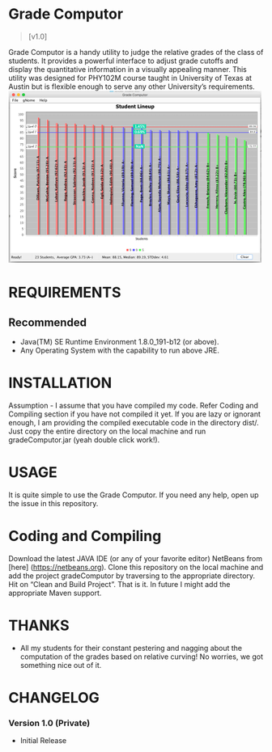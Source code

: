 Grade Computor
==============

> [v1.0]

Grade Computor is a handy utility to judge the relative grades of the class of students.  It provides a powerful interface to adjust grade cutoffs and display the quantitative information in a visually appealing manner.  This utility was designed for PHY102M course taught in University of Texas at Austin but is flexible enough to serve any other University’s requirements.
<br>
![Alt Text](/repofiles/screenshotalpha.png)



REQUIREMENTS
==================================================================================================

Recommended
-------------------
* Java(TM) SE Runtime Environment 1.8.0_191-b12 (or above).
* Any Operating System with the capability to run above JRE.




INSTALLATION
==================================================================================================

Assumption - I assume that you have compiled my code.  Refer Coding and
Compiling section if you have not compiled it yet.  If you are lazy or ignorant enough, I am providing the compiled executable code in the directory dist/.  Just copy the entire directory on the local machine and run gradeComputor.jar (yeah double click work!).


USAGE
========
It is quite simple to use the Grade Computor.  If you need any help, open up the issue in this repository.

Coding and Compiling
======================
Download the latest JAVA IDE (or any of your favorite editor) NetBeans from [here] (https://netbeans.org).  Clone this repository on the local machine and add the project gradeComputor by traversing to the appropriate directory.  Hit on “Clean and Build Project”.  That is it.  In future I might add the appropriate Maven support.


THANKS
==================================================================================================

* All my students for their constant pestering and nagging about the computation of the grades based on relative curving!  No worries, we got something nice out of it.
 


CHANGELOG
==========

### Version 1.0 (Private)

- Initial Release
